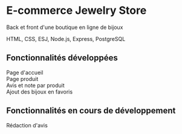 # E-commerce Jewelry Store

Back et front d'une boutique en ligne de bijoux 

HTML, CSS, ESJ, Node.js, Express, PostgreSQL

## Fonctionnalités développées

Page d'accueil  
Page produit  
Avis et note par produit  
Ajout des bijoux en favoris


## Fonctionnalités en cours de développement

Rédaction d'avis 

